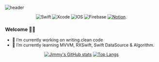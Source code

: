 ![header](https://capsule-render.vercel.app/api?type=waving&color=auto&height=250&section=header&text=Jimmy's%20Workspace)

<div align='center'>
  
  <img alt="Swift" src="https://img.shields.io/badge/swift-%23FA7343.svg?style=for-the-badge&logo=swift&logoColor=white"/>
  <img alt="Xcode" src="https://img.shields.io/badge/Xcode-007ACC?style=for-the-badge&logo=Xcode&logoColor=white"/>
  <img alt="IOS" src="https://img.shields.io/badge/iOS-000000?style=for-the-badge&logo=ios&logoColor=white">
  <img alt="Firebase" src="https://img.shields.io/badge/firebase-%23039BE5.svg?style=for-the-badge&logo=firebase"/>
  <a href="https://www.notion.so/byoungilyoun/Youn-s-Notion-1e32ae94d09e40ff9be300d4cd0cbbb6"><img alt="Notion" src="https://img.shields.io/badge/Notion-%23000000.svg?style=for-the-badge&logo=notion&logoColor=white"/></a>.  
  
</div>  

### Welcome 🙌🏻  

  - 🔭 I’m currently working on writing clean code
  - 🌱 I’m currently learning MVVM, RXSwift, Swift DataSource & Algorithm.  
 
  
<div align='center'>
  
[![Jimmy's GitHub stats](https://github-readme-stats.vercel.app/api?username=ByoungilYoun&show_icons=true&theme=blueberry)](https://github.com/ByoungilYoun/github-readme-stats) [![Top Langs](https://github-readme-stats.vercel.app/api/top-langs/?username=ByoungilYoun&layout=compact&show_icons=true&theme=blueberry)](https://github.com/ByoungilYoun/github-readme-stats)

</div> 


<!--
**ByoungilYoun/ByoungilYoun** is a ✨ _special_ ✨ repository because its `README.md` (this file) appears on your GitHub profile.

Here are some ideas to get you started:
- 👯 I’m looking to collaborate on ...
- 🤔 I’m looking for help with ...
- 💬 Ask me about ...
- 📫 How to reach me: ...
- 😄 Pronouns: ...
- ⚡ Fun fact: ...
-->
